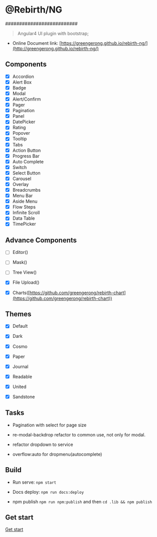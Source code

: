 # @Rebirth/NG
##########################
> Angular4 UI plugin with bootstrap;

* Online Document link: [https://greengerong.github.io/rebirth-ng/](http://greengerong.github.io/rebirth-ng/)


## Components

- [x] Accordion
- [x] Alert Box
- [x] Badge
- [x] Modal
- [x] Alert/Confirm
- [x] Pager
- [x] Pagination
- [x] Panel
- [x] DatePicker
- [x] Rating
- [x] Popover
- [x] Tooltip
- [x] Tabs
- [x] Action Button
- [x] Progress Bar
- [x] Auto Complete
- [x] Switch
- [x] Select Button
- [x] Carousel
- [x] Overlay
- [x] Breadcrumbs
- [x] Menu Bar
- [x] Aside Menu
- [x] Flow Steps
- [x] Infinite Scroll
- [x] Data Table
- [x] TimePicker

## Advance Components
- [ ] Editor([]())
- [ ] Mask([]())
- [ ] Tree View([]())
- [x] File Upload([]())
- [x] Charts([https://github.com/greengerong/rebirth-chart](https://github.com/greengerong/rebirth-chart))


## Themes

- [x] Default
- [x] Dark
- [x] Cosmo
- [x] Paper
- [x] Journal
- [x] Readable
- [x] United
- [x] Sandstone


## Tasks

- Pagination with select for page size

- re-modal-backdrop refactor to common use, not only for modal.

- refactor dropdown to service

- overflow:auto for dropmenu(autocomplete)



## Build

* Run serve: `npm start`

* Docs deploy: `npm run docs:deploy`

* npm publish `npm run npm:publish` and then `cd .lib && npm publish`

## Get start

 [Get start](./src/app/exports)

